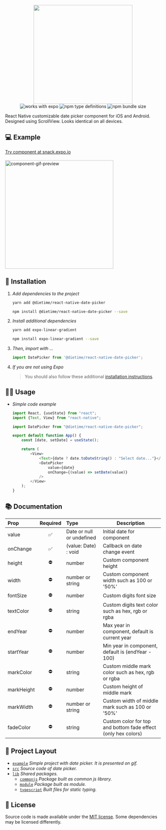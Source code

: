 <p align="center">
  <img src="https://i.ibb.co/HpTJwNX/logo.png" style="margin-bottom: -15px" width="320"/>
</p>

<p align="center">
    <img src="https://img.shields.io/badge/Runs%20with%20Expo-000.svg?style=flat&logo=EXPO&labelColor=ffffff&logoColor=000)" alt="works with expo"/>
    <img src="https://img.shields.io/npm/types/@dietime/react-native-date-picker" alt="npm type definitions"/>
    <img src="https://img.shields.io/bundlephobia/min/@dietime/react-native-date-picker" alt="npm bundle size"/>
</p>

React Native customizable date picker component for iOS and Android. Designed using ScrollView. Looks identical on all
devices.

## 💻 Example

<a href="https://snack.expo.io/@checkcompany/063372" target="_blank" rel="noopener noreferrer">
    Try component at snack.expo.io
</a>
<p>
<img style="margin-top: 5px" src="https://s8.gifyu.com/images/f6ac35ccb947417533029e8a6396095928822e57.gif" height="350" alt="component-gif-preview"/>
</p>

## 💬 Installation

1. *Add dependencies to the project*

    ```bash
    yarn add @dietime/react-native-date-picker
    
    npm install @dietime/react-native-date-picker --save
    ```

2. *Install additional dependencies*

    ```bash
    yarn add expo-linear-gradient
    
    npm install expo-linear-gradient --save
    ```

3. *Then, import with ...*

    ```js
    import DatePicker from '@dietime/react-native-date-picker';
    ```

4. *If you are not using Expo*
   > You should also follow these additional [installation instructions](https://github.com/expo/expo/tree/master/packages/expo-linear-gradient#installation-in-bare-react-native-projects).

## 👩‍💻 Usage

- *Simple code example*
    ```javascript
    import React, {useState} from "react";
    import {Text, View} from "react-native";
    
    import DatePicker from "@dietime/react-native-date-picker";
    
    export default function App() {
        const [date, setDate] = useState();
    
        return (
            <View>
                <Text>{date ? date.toDateString() : "Select date..."}</Text>
                <DatePicker
                    value={date}
                    onChange={(value) => setDate(value)}
                />
            </View>
        );
    }
    ```

## 📚 Documentation

| Prop       | Required | Type                      | Description                                                   |
|:---------- |:--------:|:------------------------- | ------------------------------------------------------------- |
| value      | ✅        | Date or null or undefined | Initial date for component                                    |
| onChange   | ✅        | (value: Date) : void      | Callback on date change event                                 |
| height     | ⛔        | number                    | Custom component height                                       |
| width      | ⛔        | number or string          | Custom component width such as 100 or '50%'                   |
| fontSize   | ⛔        | number                    | Custom digits font size                                       |
| textColor  | ⛔        | string                    | Custom digits text color such as hex, rgb or rgba             |
| endYear    | ⛔        | number                    | Max year in component, default is current year                |
| startYear  | ⛔        | number                    | Min year in component, default is (endYear - 100)             |
| markColor  | ⛔        | string                    | Custom middle mark color such as hex, rgb or rgba             |
| markHeight | ⛔        | number                    | Custom height of middle mark                                  |
| markWidth  | ⛔        | number or string          | Custom width of middle mark such as 100 or '50%'              |
| fadeColor  | ⛔        | string                    | Custom color for top and bottom fade effect (only hex colors) |

## 📂 Project Layout

- [`example`](/example) *Simple project with date picker. It is presented on gif.*
- [`src`](/src) *Source code of date picker.*
- [`lib`](/lib) *Shared packages.*
    - [`commonjs`](/lib/commonjs) *Package built as common js library.*
    - [`module`](/lib/module) *Package built as module.*
    - [`typescript`](/lib/typescript) *Built files for static typing.*

## 📃 License

Source code is made available under the [MIT license](LICENSE.md). Some dependencies may be licensed differently.
